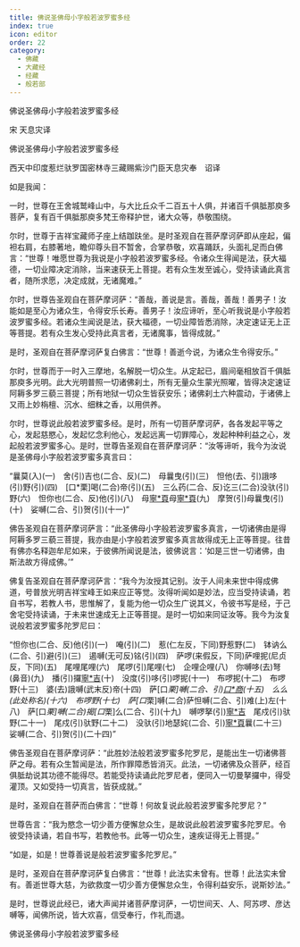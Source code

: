 ```yaml
---
title: 佛说圣佛母小字般若波罗蜜多经
index: true
icon: editor
order: 22
category:
  - 佛藏
  - 大藏经
  - 经藏
  - 般若部
---
```


  佛说圣佛母小字般若波罗蜜多经  

宋 天息灾译  

佛说圣佛母小字般若波罗蜜多经  

西天中印度惹烂驮罗国密林寺三藏赐紫沙门臣天息灾奉　诏译  

如是我闻：  

一时，世尊在王舍城鹫峰山中，与大比丘众千二百五十人俱，并诸百千俱胝那庾多菩萨，复有百千俱胝那庾多梵王帝释护世，诸大众等，恭敬围绕。  

尔时，世尊于吉祥宝藏师子座上结跏趺坐。是时圣观自在菩萨摩诃萨即从座起，偏袒右肩，右膝著地，瞻仰尊头目不暂舍，合掌恭敬，欢喜踊跃，头面礼足而白佛言：“世尊！唯愿世尊为我说是小字般若波罗蜜多经。令诸众生得闻是法，获大福德，一切业障决定消除，当来速获无上菩提。若有众生发至诚心，受持读诵此真言者，随所求愿，决定成就，无诸魔难。”  

尔时，世尊告圣观自在菩萨摩诃萨：“善哉，善说是言。善哉，善哉！善男子！汝能如是至心为诸众生，令得安乐长寿。善男子！汝应谛听，至心听我说是小字般若波罗蜜多经。若诸众生闻说是法，获大福德，一切业障皆悉消除，决定速证无上正等菩提。若有众生发心受持此真言者，无诸魔事，皆得成就。”  

是时，圣观自在菩萨摩诃萨复白佛言：“世尊！善逝今说，为诸众生令得安乐。”  

尔时，世尊而于一时入三摩地，名解脱一切众生。从定起已，眉间毫相放百千俱胝那庾多光明。此大光明普照一切诸佛刹土，所有无量众生蒙光照曜，皆得决定速证阿耨多罗三藐三菩提；所有地狱一切众生皆获安乐；诸佛刹土六种震动，于诸佛上又雨上妙栴檀、沉水、细粖之香，以用供养。  

尔时，世尊说此般若波罗蜜多经。是时，所有一切菩萨摩诃萨，各各发起平等之心，发起慈愍心，发起忆念利他心，发起远离一切罪障心，发起种种利益之心，发起般若波罗蜜多心。是时，世尊告圣观自在菩萨摩诃萨：“汝等谛听，我今为汝说是圣佛母小字般若波罗蜜多真言曰：  

“曩莫(入)(一)　舍(引)吉也(二合、反)(二)　母曩曳(引)(三)　怛他(去、引)誐哆(引)野(引)(四)　[口*栗]喝(二合)帝(引)(五)　三么药(二合、反)讫三(二合)没驮(引)野(六)　怛你也(二合、反)他(引)(八)　母[寧*頁](引)母[寧*頁](引)(九)　摩贺(引)母曩曳(引)(十)　娑嚩(二合、引)贺(引)(十一)”  

佛告圣观自在菩萨摩诃萨言：“此圣佛母小字般若波罗蜜多真言，一切诸佛由是得阿耨多罗三藐三菩提，我亦由是小字般若波罗蜜多真言故得成无上正等菩提。往昔有佛亦名释迦牟尼如来，于彼佛所闻说是法，彼佛说言：‘如是三世一切诸佛，由斯法故方得成佛。’”  

佛复告圣观自在菩萨摩诃萨言：“我今为汝授其记别。汝于人间未来世中得成佛道，号普放光明吉祥宝峰王如来应正等觉。汝得听闻如是妙法，应当受持读诵，若自书写，若教人书，思惟解了，复能为他一切众生广说其义，令彼书写是经，于己舍宅受持读诵，于未来世速成无上正等菩提。是时一切如来同证汝等。我今为汝复说般若波罗蜜多陀罗尼曰：  

“怛你也(二合、反)他(引)(一)　唵(引)(二)　惹(仁左反，下同)野惹野(二)　钵讷么(二合、引)避(引)(三)　遏嚩(无可反)铭(引)(四)　萨啰(来假反，下同)萨哩抳(尼贞反，下同)(五)　尾哩尾哩(六)　尾啰(引)尾哩(七)　企哩企哩(八)　你嚩哆(去)弩(鼻音)(九)　播(引)攞[寧*吉](宁吉反)(十)　没度(引)哆(引)啰抳(十一)　布啰抳(十二)　布啰野(十三)　婆(去)誐嚩(武末反)帝(十四)　萨[口*栗]嚩(二合、引)[口*商](引)(十五)　么么(此处称名)(十六)　布啰野(十七)　萨[口*栗]嚩(二合)萨怛嚩(二合、引)难(上)左(十八)　萨[口*栗]嚩(二合)揭[口*栗]么(二合、引)(十九)　嚩啰拏(引)[寧*吉](二十)　尾戍(引)驮野(二十一)　尾戍(引)驮野(二十二)　没驮(引)地瑟姹(二合、引)[寧*頁](引)曩(二十三)　娑嚩(二合、引)贺(引)(二十四)”  

佛告圣观自在菩萨摩诃萨：“此胜妙法般若波罗蜜多陀罗尼，是能出生一切诸佛菩萨之母。若有众生暂闻是法，所作罪障悉皆消灭。此法，一切诸佛及众菩萨，经百俱胝劫说其功德不能得尽。若能受持读诵此陀罗尼者，便同入一切曼拏攞中，得受灌顶。又如受持一切真言，皆获成就。”  

是时，圣观自在菩萨而白佛言：“世尊！何故复说此般若波罗蜜多陀罗尼？”  

世尊告言：“我为愍念一切少善方便懈怠众生，是故说此般若波罗蜜多陀罗尼。令彼受持读诵，若自书写，若教他书。此等一切众生，速疾证得无上菩提。”  

“如是，如是！世尊善说是般若波罗蜜多陀罗尼。”  

是时，圣观自在菩萨摩诃萨复白佛言：“世尊！此法实未曾有。世尊！此法实未曾有。善逝世尊大慈，为欲救度一切少善方便懈怠众生，令得利益安乐，说斯妙法。”  

是时，世尊说此经已，诸大声闻并诸菩萨摩诃萨，一切世间天、人、阿苏啰、彦达嚩等，闻佛所说，皆大欢喜，信受奉行，作礼而退。  

佛说圣佛母小字般若波罗蜜多经  
